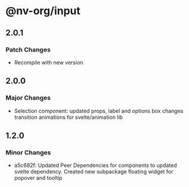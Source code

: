 # @nv-org/input

## 2.0.1

### Patch Changes

- Recompile with new version

## 2.0.0

### Major Changes

- Selection component: updated props, label and options box changes transition animations for svelte/animation lib

## 1.2.0

### Minor Changes

- a5c682f: Updated Peer Dependencies for components to updated svelte dependency. Created new subpackage floating widget for popover and tooltip
